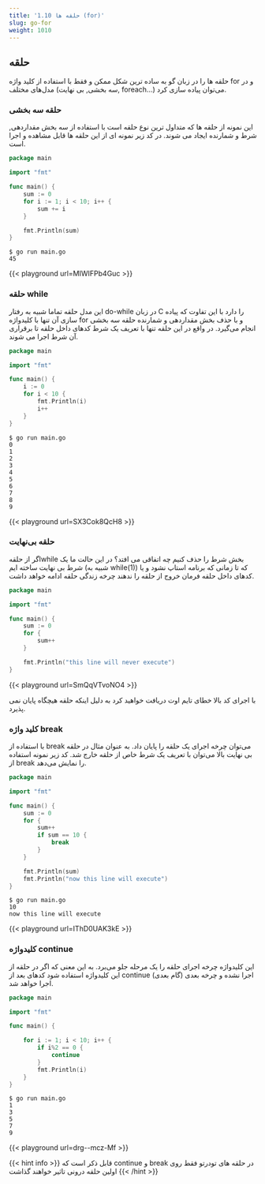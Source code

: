 ```yaml
---
title: '1.10 حلقه ها (for)'
slug: go-for
weight: 1010
---
```


## حلقه
حلقه ها را در زبان گو به ساده ترین شکل ممکن و فقط با استفاده از کلید واژه for و در مدل‌های مختلف (سه بخشی, بی نهایت, foreach...) می‌توان پیاده سازی کرد.

### حلقه سه بخشی
این نمونه از حلقه ها که متداول ترین نوع حلقه است با استفاده از سه بخش مقداردهی, شرط و شمارنده ایجاد می شوند.
در کد زیر نمونه ای از این حلقه ها قابل مشاهده و اجرا است.
```go
package main

import "fmt"

func main() {
	sum := 0
	for i := 1; i < 10; i++ {
		sum += i
	}

	fmt.Println(sum)
}
```

```shell
$ go run main.go
45
```

{{< playground url=MIWIFPb4Guc >}}

### حلقه while
این مدل حلقه تماما شبیه به رفتار do-while در زبان C را دارد با این تفاوت که پیاده سازی آن تنها با کلیدواژه for و با حذف بخش مقداردهی و شمارنده حلقه سه بخشی انجام می‌گیرد. در واقع در این حلقه تنها با تعریف یک شرط کدهای داخل حلقه تا برقراری آن شرط اجرا می شوند.

```go
package main

import "fmt"

func main() {
	i := 0
	for i < 10 {
		fmt.Println(i)
		i++
	}
}
```
```shell
$ go run main.go
0
1
2
3
4
5
6
7
8
9
```

{{< playground url=SX3Cok8QcH8 >}}


### حلقه بی‌نهایت
اگر از حلقهwhile بخش شرط را حذف کنیم چه اتفاقی می افتد؟ در این حالت ما یک شرط بی نهایت ساخته ایم (شبیه به while(1)) که تا زمانی‌ که برنامه استاپ نشود و یا کدهای داخل حلقه فرمان خروج از حلقه را ندهند چرخه زندگی حلقه ادامه خواهد داشت.

```go
package main

import "fmt"

func main() {
	sum := 0
	for {
		sum++
	}

	fmt.Println("this line will never execute")
}
```

{{< playground url=SmQqVTvoNO4 >}}

با اجرای کد بالا خطای تایم اوت دریافت خواهید کرد به دلیل اینکه حلقه هیچگاه پایان نمی پذیرد.

### کلید واژه break
با استفاده از break می‌توان چرخه اجرای یک حلقه را پایان داد. به عنوان مثال در حلقه بی نهایت بالا می‌توان با تعریف یک شرط خاص از حلقه خارج شد. کد زیر نمونه استفاده از break را نمایش می‌دهد.

```go
package main

import "fmt"

func main() {
	sum := 0
	for {
		sum++
		if sum == 10 {
			break
		}
	}

	fmt.Println(sum)
	fmt.Println("now this line will execute")
}
```

```shell
$ go run main.go
10
now this line will execute
```

{{< playground url=IThD0UAK3kE >}}


### کلیدواژه continue 
این کلیدواژه چرخه اجرای حلقه را یک مرحله جلو می‌برد. به این معنی که اگر در حلقه از این کلیدواژه استفاده شود کدهای بعد از continue اجرا نشده و چرخه بعدی (گام بعدی) اجرا خواهد شد.

```go
package main

import "fmt"

func main() {

	for i := 1; i < 10; i++ {
		if i%2 == 0 {
			continue
		}
		fmt.Println(i)
	}
}
```

```shell
$ go run main.go
1
3
5
7
9
```

{{< playground url=drg--mcz-Mf >}}


{{< hint info >}}
قابل ذکر است که continue و break در حلقه های تودرتو فقط روی اولین حلقه درونی تاثیر خواهند گذاشت 
{{< /hint >}}

